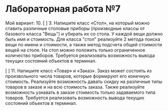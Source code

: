 # Лабораторная работа №7

Мой вариант: 10.
[  ] 3. Напишите класс «Стол», на который можно ставить различные столовые
приборы (производные классы от базового класса "Вещь") и убирать их
со стола. У каждой вещи должно быть имя и стоимость. Для класса
"стол" реализуйте 2 метода поиска вещи по имени и стоимости, а также
метод подсчета общей стоимости вещей на столе. На стол можно
положить только ограниченное количество приборов. Требуется
реализовать возможность вывода текущих состояний объектов в
терминал.


[  ] 11. Напишите класс «Товар» и «Заказ». Заказ может состоять из
произвольного числа товаров, которые формируют его конечную
стоимость. Реализуйте возможность давать скидку на различные типы
товаров в заказе и на всю стоимость заказа. Также реализуйте
возможность узнавать в заказе стоимость только задаваемого типа
товаров. Требуется реализовать возможность вывода текущих
состояний объектов в терминал.
